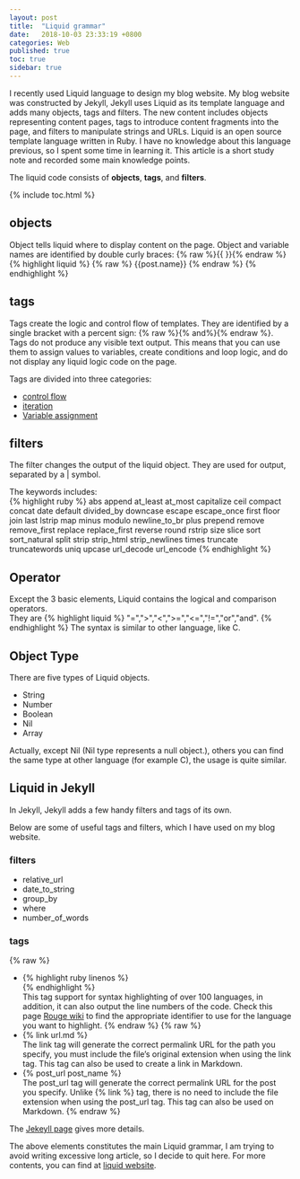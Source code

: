 ```yaml
---
layout: post
title:  "Liquid grammar"
date:   2018-10-03 23:33:19 +0800
categories: Web
published: true
toc: true
sidebar: true
---
```

I recently used Liquid language to design my blog website. My blog website was constructed by Jekyll, Jekyll uses Liquid as its template language and adds many objects, tags and filters. The new content includes objects representing content pages, tags to introduce content fragments into the page, and filters to manipulate strings and URLs.
Liquid is an open source template language written in Ruby. I have no knowledge about this language previous, so I spent some time in learning it. This article is a short study note and recorded some main knowledge points.

The liquid code consists of **objects**, **tags**, and **filters**.

{% include toc.html %}

## objects
Object tells liquid where to display content on the page. Object and variable names are identified by double curly braces: {% raw %}{{ }}{%  endraw %}
{% highlight liquid %}
{% raw %}
{{post.name}}
{% endraw %}
{% endhighlight %}
## tags
Tags create the logic and control flow of templates. They are identified by a single bracket with a percent sign: {% raw %}{% and%}{% endraw %}.
Tags do not produce any visible text output. This means that you can use them to assign values to variables, create conditions and loop logic, and do not display any liquid logic code on the page.

Tags are divided into three categories:
+ [control flow](https://liquid.bootcss.com/tags/control-flow/)
+ [iteration](https://liquid.bootcss.com/tags/iteration/)
+ [Variable assignment](https://liquid.bootcss.com/tags/variable/)

## filters 
The filter changes the output of the liquid object. They are used for output, separated by a | symbol.

The keywords includes:<br>
{% highlight ruby %}
abs
append
at_least 
at_most 
capitalize 
ceil
compact 
concat 
date
default 
divided_by
downcase
escape
escape_once
first
floor
join
last
lstrip 
map
minus 
modulo
newline_to_br 
plus
prepend
remove
remove_first 
replace
replace_first
reverse
round
rstrip
size
slice
sort
sort_natural 
split
strip
strip_html
strip_newlines
times
truncate
truncatewords 
uniq
upcase
url_decode
url_encode
{% endhighlight %}

## Operator
Except the 3 basic elements, Liquid contains the logical and comparison operators. <br>
They are 
{% highlight liquid %}
"=",">","<",">=","<=","!=","or","and".
{% endhighlight %}
The syntax is similar to other language, like C. 

## Object Type
There are five types of Liquid objects.
+ String
+ Number
+ Boolean
+ Nil
+ Array

Actually, except Nil (Nil type represents a null object.), others you can find the same type at other language (for example C), the usage is quite similar. 

## Liquid in Jekyll

In Jekyll, Jekyll adds a few handy filters and tags of its own.

Below are some of useful tags and filters, which I have used on my blog website.

### filters
+ relative_url
+ date_to_string 
+ group_by
+ where
+ number_of_words
 
### tags
{% raw %}
+ {% highlight ruby linenos  %}<br>
{% endhighlight %}<br>
This tag support for syntax highlighting of over 100 languages, in addition, it can also output the line numbers of the code. Check this page [Rouge wiki](https://github.com/rouge-ruby/rouge/wiki/List-of-supported-languages-and-lexers) to find the appropriate identifier to use for the language you want to highlight.
{% endraw %}
{% raw %} 
+ {% link url.md %}<br>
The link tag will generate the correct permalink URL for the path you specify, you must include the file’s original extension when using the link tag. This tag can also be used to create a link in Markdown.   
+ {% post_url post_name %} <br>
The post_url tag will generate the correct permalink URL for the post you specify. Unlike {% link %} tag, there is no need to include the file extension when using the post_url tag. This tag can also be used on Markdown.
{% endraw %}

The [Jekeyll page](https://jekyll.zcopy.site/docs/liquid/) gives more details.

The above elements constitutes the main Liquid grammar, I am trying to avoid writing excessive long article, so I decide to quit here. For more contents, you can find at [liquid website](https://liquid.bootcss.com/).